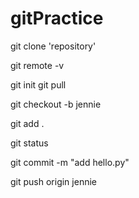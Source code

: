 # gitPractice

git clone 'repository'

git remote -v

git init
git pull

git checkout -b jennie

git add .

git status

git commit -m "add hello.py"

git push origin jennie

